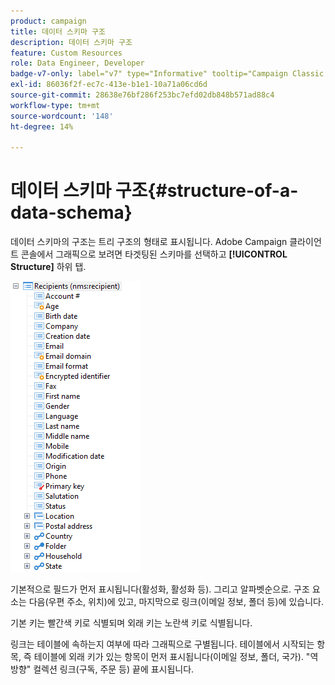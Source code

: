 ```yaml
---
product: campaign
title: 데이터 스키마 구조
description: 데이터 스키마 구조
feature: Custom Resources
role: Data Engineer, Developer
badge-v7-only: label="v7" type="Informative" tooltip="Campaign Classic v7에만 적용"
exl-id: 86036f2f-ec7c-413e-b1e1-10a71a06cd6d
source-git-commit: 28638e76bf286f253bc7efd02db848b571ad88c4
workflow-type: tm+mt
source-wordcount: '148'
ht-degree: 14%

---
```


# 데이터 스키마 구조{#structure-of-a-data-schema}

데이터 스키마의 구조는 트리 구조의 형태로 표시됩니다. Adobe Campaign 클라이언트 콘솔에서 그래픽으로 보려면 타겟팅된 스키마를 선택하고 **[!UICONTROL Structure]** 하위 탭.

![](assets/d_ncs_integration_schema_arbo.png)

기본적으로 필드가 먼저 표시됩니다(활성화, 활성화 등). 그리고 알파벳순으로. 구조 요소는 다음(우편 주소, 위치)에 있고, 마지막으로 링크(이메일 정보, 폴더 등)에 있습니다.

기본 키는 빨간색 키로 식별되며 외래 키는 노란색 키로 식별됩니다.

링크는 테이블에 속하는지 여부에 따라 그래픽으로 구별됩니다. 테이블에서 시작되는 항목, 즉 테이블에 외래 키가 있는 항목이 먼저 표시됩니다(이메일 정보, 폴더, 국가). &quot;역방향&quot; 컬렉션 링크(구독, 주문 등) 끝에 표시됩니다.
